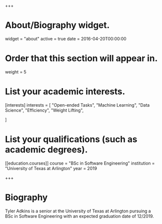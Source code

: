+++
# About/Biography widget.
widget = "about"
active = true
date = 2016-04-20T00:00:00

# Order that this section will appear in.
weight = 5

# List your academic interests.
[interests]
  interests = [
    "Open-ended Tasks",
    "Machine Learning",
    "Data Science",
    "Efficiency",
    "Weight Lifting",
    
  ]

# List your qualifications (such as academic degrees).

[[education.courses]]
  course = "BSc in Software Engineering"
  institution = "University of Texas at Arlington"
  year = 2019


 
+++

# Biography

Tyler Adkins is a senior at the University of Texas at Arlington pursuing a BSc in Software Engineering with an expected graduation date of 12/2019. 
